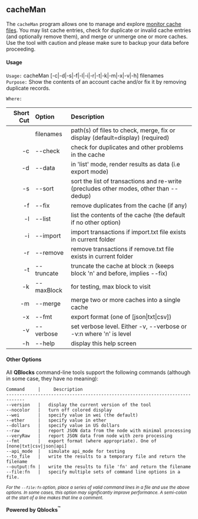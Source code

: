 ## cacheMan

The `cacheMan` program allows one to  manage and explore [monitor cache files](../../monitors/README.md). You may list cache entries, check for duplicate or invalid cache entries (and optionally remove them), and merge or unmerge one or more caches. Use the tool with caution and please make sure to backup your data before proceeding.

#### Usage

`Usage:`    cacheMan [-c|-d|-s|-f|-l|-i|-r|-t|-k|-m|-x|-v|-h] filenames  
`Purpose:`  Show the contents of an account cache and/or fix it by removing duplicate records.
        
`Where:`  

| Short Cut | Option | Description |
| -------: | :------- | :------- |
|  | filenames | path(s) of files to check, merge, fix or display (default=display) (required) |
| -c | --check | check for duplicates and other problems in the cache |
| -d | --data | in 'list' mode, render results as data (i.e export mode) |
| -s | --sort | sort the list of transactions and re-write (precludes other modes, other than --dedup) |
| -f | --fix | remove duplicates from the cache (if any) |
| -l | --list | list the contents of the cache (the default if no other option) |
| -i | --import | import transactions if import.txt file exists in current folder |
| -r | --remove | remove transactions if remove.txt file exists in current folder |
| -t | --truncate <num> | truncate the cache at block :n (keeps block 'n' and before, implies --fix) |
| -k | --maxBlock <num> | for testing, max block to visit |
| -m | --merge | merge two or more caches into a single cache |
| -x | --fmt <fmt> | export format (one of [json&#124;txt&#124;csv]) |
| -v | --verbose | set verbose level. Either -v, --verbose or -v:n where 'n' is level |
| -h | --help | display this help screen |

#### Other Options

All **QBlocks** command-line tools support the following commands (although in some case, they have no meaning):

    Command     |     Description
    -----------------------------------------------------------------------------
    --version   |   display the current version of the tool
    --nocolor   |   turn off colored display
    --wei       |   specify value in wei (the default)
    --ether     |   specify value in ether
    --dollars   |   specify value in US dollars
    --raw       |   report JSON data from the node with minimal processing
    --veryRaw   |   report JSON data from node with zero processing
    --fmt       |   export format (where appropriate). One of [none|txt|csv|json|api]
    --api_mode  |   simulate api_mode for testing
    --to_file   |   write the results to a temporary file and return the filename
    --output:fn |   write the results to file 'fn' and return the filename
    --file:fn   |   specify multiple sets of command line options in a file.

<small>*For the `--file:fn` option, place a series of valid command lines in a file and use the above options. In some cases, this option may significantly improve performance. A semi-colon at the start of a line makes that line a comment.*</small>

**Powered by Qblocks<sup>&trade;</sup>**



